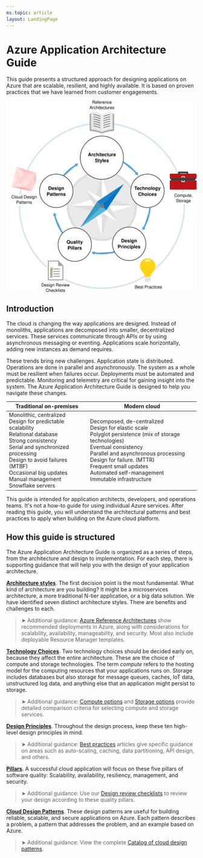 ```yaml
---
ms.topic: article
layout: LandingPage
---
```


# Azure Application Architecture Guide

This guide presents a structured approach for designing applications on Azure that are scalable, resilient, and highly available. It is based on proven practices that we have learned from customer engagements.

![](./images/guide-steps.svg)

## Introduction

The cloud is changing the way applications are designed. Instead of monoliths, applications are decomposed into smaller, decentralized services. These services communicate through APIs or by using asynchronous messaging or eventing. Applications scale horizontally, adding new instances as demand requires. 

These trends bring new challenges. Application state is distributed. Operations are done in parallel and asynchronously. The system as a whole must be resilient when failures occur. Deployments must be automated and predictable. Monitoring and telemetry are critical for gaining insight into the system. The Azure Application Architecture Guide is designed to help you navigate these changes. 

<table>
<thead>
    <tr><th>Traditional on-premises</th><th>Modern cloud</th></tr>
</thead>
<tbody>
<tr><td>Monolithic, centralized<br/>
Design for predictable scalability<br/>
Relational database<br/>
Strong consistency<br/>
Serial and synchronized processing<br/>
Design to avoid failures (MTBF)<br/>
Occasional big updates<br/>
Manual management<br/>
Snowflake servers</td>
<td>
Decomposed, de-centralized<br/>
Design for elastic scale<br/>
Polyglot persistence (mix of storage technologies)<br/>
Eventual consistency<br/>
Parallel and asynchronous processing<br/>
Design for failure. (MTTR)<br/>
Frequent small updates<br/>
Automated self-management<br/>
Immutable infrastructure<br/>
</td>
</tbody>
</table>

This guide is intended for application architects, developers, and operations teams. It's not a how-to guide for using individual Azure services. After reading this guide, you will understand the architectural patterns and best practices to apply when building on the Azure cloud platform.

## How this guide is structured

The Azure Application Architecture Guide is organized as a series of steps, from the architecture and design to implementation. For each step, there is supporting guidance that will help you with the design of your application architecture.

**[Architecture styles][arch-styles]**. The first decision point is the most fundamental. What kind of architecture are you building? It might be a microservices architecture, a more traditional N-tier application, or a big data solution. We have identified seven distinct architecture styles. There are benefits and challenges to each.

> &#10148; Additional guidance: [Azure Reference Architectures][ref-archs] show recommended deployments in Azure, along with considerations for scalability, availability, manageability, and security. Most also include deployable Resource Manager templates.

**[Technology Choices][technology-choices]**. Two technology choices should be decided early on, because they affect the entire architecture. These are the choice of compute and storage technologies. The term *compute* refers to the hosting model for the computing resources that your applications runs on. Storage includes databases but also storage for message queues, caches, IoT data, unstructured log data, and anything else that an application might persist to storage. 

> &#10148; Additional guidance: [Compute options][compute-options] and [Storage options][storage-options] provide detailed comparison criteria for selecting compute and storage services.

**[Design Principles][design-principles]**. Throughout the design process, keep these ten high-level design principles in mind. 

> &#10148; Additional guidance: [Best practices][best-practices] articles give specific guidance on areas such as auto-scaling, caching, data partitioning, API design, and others.   

**[Pillars][pillars]**. A successful cloud application will focus on these five pillars of software quality: Scalability, availability, resiliency, management, and security. 

> &#10148; Additional guidance: Use our [Design review checklists][checklists] to review your design according to these quality pillars. 

**[Cloud Design Patterns][patterns]**. These design patterns are useful for building reliable, scalable, and secure applications on Azure. Each pattern describes a problem, a pattern that addresses the problem, and an example based on Azure.

> &#10148; Additional guidance: View the complete [Catalog of cloud design patterns](../patterns/index.md).


[arch-styles]: ./architecture-styles/index.md
[best-practices]: ../best-practices/index.md
[checklists]: ../checklist/index.md
[compute-options]: ./compute-options.md
[design-principles]: ./design-principles/index.md
[patterns]: ../patterns/index.md?toc=/azure/architecture/guide/toc.json
[pillars]: ./pillars.md
[ref-archs]: ../reference-architectures/index.md
[storage-options]: ./storage-options.md
[technology-choices]: ./choose-technology.md

